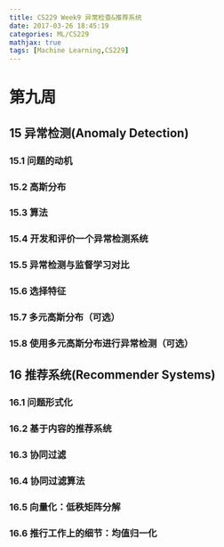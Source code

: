 ```yaml
---
title: CS229 Week9 异常检查&推荐系统
date: 2017-03-26 18:45:19
categories: ML/CS229
mathjax: true
tags: [Machine Learning,CS229]
---
```

<!--more-->
# 第九周
## 15 异常检测(Anomaly Detection)
### 15.1 问题的动机
### 15.2 高斯分布
### 15.3 算法
### 15.4 开发和评价一个异常检测系统
### 15.5 异常检测与监督学习对比
### 15.6 选择特征
### 15.7 多元高斯分布（可选）
### 15.8 使用多元高斯分布进行异常检测（可选）

## 16 推荐系统(Recommender Systems)
### 16.1 问题形式化
### 16.2 基于内容的推荐系统
### 16.3 协同过滤
### 16.4 协同过滤算法
### 16.5 向量化：低秩矩阵分解
### 16.6 推行工作上的细节：均值归一化

